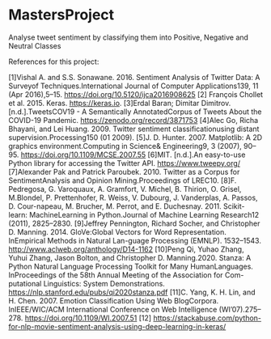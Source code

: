 # MastersProject

Analyse tweet sentiment by classifying them into Positive, Negative and Neutral Classes


References for this project:

[1]Vishal A. and S.S. Sonawane. 2016. Sentiment Analysis of Twitter Data: A Surveyof Techniques.International Journal of Computer Applications139, 11 (Apr 2016),5–15.   https://doi.org/10.5120/ijca2016908625
[2]  François Chollet et al. 2015. Keras. https://keras.io.
[3]Erdal Baran; Dimitar Dimitrov. [n.d.].TweetsCOV19 - A Semantically AnnotatedCorpus of Tweets About the COVID-19 Pandemic.    https://zenodo.org/record/3871753
[4]Alec Go, Richa Bhayani, and Lei Huang. 2009. Twitter sentiment classificationusing distant supervision.Processing150 (01 2009).
[5]J. D. Hunter. 2007. Matplotlib: A 2D graphics environment.Computing in Science& Engineering9, 3 (2007), 90–95.  https://doi.org/10.1109/MCSE.2007.55
[6]MIT. [n.d.].An easy-to-use Python library for accessing the Twitter API.   https://www.tweepy.org/
[7]Alexander Pak and Patrick Paroubek. 2010. Twitter as a Corpus for SentimentAnalysis and Opinion Mining.Proceedings of LREC10.
[8]F. Pedregosa, G. Varoquaux, A. Gramfort, V. Michel, B. Thirion, O. Grisel, M.Blondel, P. Prettenhofer, R. Weiss, V. Dubourg, J. Vanderplas, A. Passos, D. Cour-napeau, M. Brucher, M. Perrot, and E. Duchesnay. 2011. Scikit-learn: MachineLearning in Python.Journal of Machine Learning Research12 (2011), 2825–2830.
[9]Jeffrey Pennington, Richard Socher, and Christopher D. Manning. 2014. GloVe:Global Vectors for Word Representation. InEmpirical Methods in Natural Lan-guage Processing (EMNLP). 1532–1543.  http://www.aclweb.org/anthology/D14-1162
[10]Peng Qi, Yuhao Zhang, Yuhui Zhang, Jason Bolton, and Christopher D. Manning.2020. Stanza: A Python Natural Language Processing Toolkit for Many HumanLanguages. InProceedings of the 58th Annual Meeting of the Association for Com-putational Linguistics: System Demonstrations.   https://nlp.stanford.edu/pubs/qi2020stanza.pdf
[11]C. Yang, K. H. Lin, and H. Chen. 2007. Emotion Classification Using Web BlogCorpora. InIEEE/WIC/ACM International Conference on Web Intelligence (WI’07).275–278.  https://doi.org/10.1109/WI.2007.51
[12] https://stackabuse.com/python-for-nlp-movie-sentiment-analysis-using-deep-learning-in-keras/

